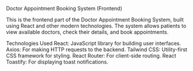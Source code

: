 Doctor Appointment Booking System (Frontend)

This is the frontend part of the Doctor Appointment Booking System, built using React and other modern technologies. The system allows patients to view available doctors, check their details, and book appointments.

Technologies Used
React: JavaScript library for building user interfaces.
Axios: For making HTTP requests to the backend.
Tailwind CSS: Utility-first CSS framework for styling.
React Router: For client-side routing.
React Toastify: For displaying toast notifications.
